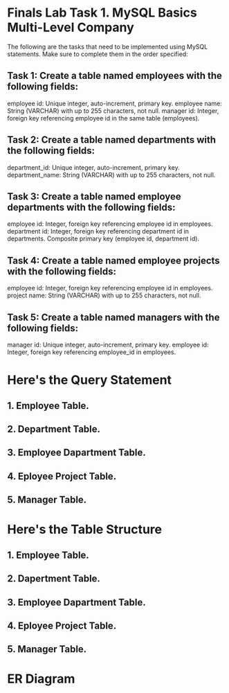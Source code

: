 # Finals Lab Task 1. MySQL Basics Multi-Level Company
The following are the tasks that need to be implemented using MySQL statements. Make sure to complete them in the order specified:


## Task 1: Create a table named employees with the following fields:
employee id: Unique integer, auto-increment, primary key.
employee name: String (VARCHAR) with up to 255 characters, not null.
manager id: Integer, foreign key referencing employee id in the same table (employees).

## Task 2: Create a table named departments with the following fields:
department_id: Unique integer, auto-increment, primary key.
department_name: String (VARCHAR) with up to 255 characters, not null.

## Task 3: Create a table named employee departments with the following fields:
employee id: Integer, foreign key referencing employee id in employees.
department id: Integer, foreign key referencing department id in departments.
Composite primary key (employee id, department id).

## Task 4: Create a table named employee projects with the following fields:
employee id: Integer, foreign key referencing employee id in employees.
project name: String (VARCHAR) with up to 255 characters, not null.

## Task 5: Create a table named managers with the following fields:
manager id: Unique integer, auto-increment, primary key.
employee id: Integer, foreign key referencing employee_id in employees.


# Here's the Query Statement 

## 1. Employee Table.

## 2. Department Table.

## 3. Employee Dapartment Table.

## 4. Eployee Project Table. 

## 5. Manager Table. 


# Here's the Table Structure 

## 1. Employee Table.

## 2. Dapertment Table.

## 3. Employee Dapartment Table.

## 4. Eployee Project Table. 

## 5. Manager Table. 

# ER Diagram 
